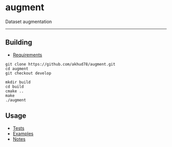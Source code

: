 # augment
Dataset augmentation

---

## Building
- [Requirements](docs/requirements.md)
```
git clone https://github.com/akhud78/augment.git
cd augment
git checkout develop

mkdir build
cd build
cmake ..
make 
./augment
```
## Usage
- [Tests](docs/tests.md)
- [Examples](docs/examples.md)
- [Notes](docs/notes.md)

